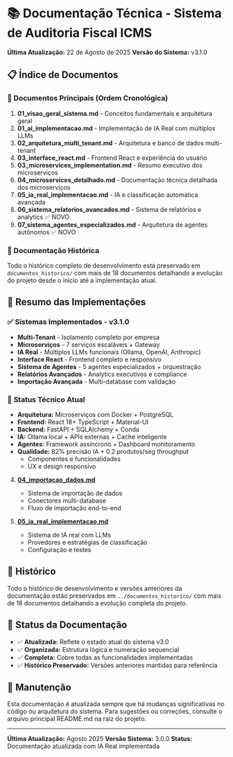 # 📚 Documentação Técnica - Sistema de Auditoria Fiscal ICMS

**Última Atualização:** 22 de Agosto de 2025
**Versão do Sistema:** v3.1.0

## 📋 Índice de Documentos

### **📖 Documentos Principais (Ordem Cronológica)**

1. **01_visao_geral_sistema.md** - Conceitos fundamentais e arquitetura geral
2. **01_ai_implementacao.md** - Implementação de IA Real com múltiplos LLMs
3. **02_arquitetura_multi_tenant.md** - Arquitetura e banco de dados multi-tenant
4. **03_interface_react.md** - Frontend React e experiência do usuário
5. **03_microservices_implementation.md** - Resumo executivo dos microserviços
6. **04_microservices_detalhado.md** - Documentação técnica detalhada dos microserviços
7. **05_ia_real_implementacao.md** - IA e classificação automática avançada
8. **06_sistema_relatorios_avancados.md** - Sistema de relatórios e analytics ✅ NOVO
9. **07_sistema_agentes_especializados.md** - Arquitetura de agentes autônomos ✅ NOVO

### **📁 Documentação Histórica**
Todo o histórico completo de desenvolvimento está preservado em `documentos_historico/` com mais de 18 documentos detalhando a evolução do projeto desde o início até a implementação atual.

## 🎯 Resumo das Implementações

### ✅ **Sistemas Implementados - v3.1.0**
- **Multi-Tenant** - Isolamento completo por empresa
- **Microserviços** - 7 serviços escaláveis + Gateway
- **IA Real** - Múltiplos LLMs funcionais (Ollama, OpenAI, Anthropic)
- **Interface React** - Frontend completo e responsivo
- **Sistema de Agentes** - 5 agentes especializados + orquestração
- **Relatórios Avançados** - Analytics executivos e compliance
- **Importação Avançada** - Multi-database com validação

### 🔧 **Status Técnico Atual**
- **Arquitetura:** Microserviços com Docker + PostgreSQL
- **Frontend:** React 18+ TypeScript + Material-UI
- **Backend:** FastAPI + SQLAlchemy + Conda
- **IA:** Ollama local + APIs externas + Cache inteligente
- **Agentes:** Framework assíncrono + Dashboard monitoramento
- **Qualidade:** 82% precisão IA + 0.2 produtos/seg throughput
   - Componentes e funcionalidades
   - UX e design responsivo

4. **[04_importacao_dados.md](04_importacao_dados.md)**
   - Sistema de importação de dados
   - Conectores multi-database
   - Fluxo de importação end-to-end

5. **[05_ia_real_implementacao.md](05_ia_real_implementacao.md)**
   - Sistema de IA real com LLMs
   - Provedores e estratégias de classificação
   - Configuração e testes

## 📁 Histórico

Todo o histórico de desenvolvimento e versões anteriores da documentação estão preservados em `../documentos_historico/` com mais de 18 documentos detalhando a evolução completa do projeto.

## 🎯 Status da Documentação

- ✅ **Atualizada:** Reflete o estado atual do sistema v3.0
- ✅ **Organizada:** Estrutura lógica e numeração sequencial
- ✅ **Completa:** Cobre todas as funcionalidades implementadas
- ✅ **Histórico Preservado:** Versões anteriores mantidas para referência

## 🔄 Manutenção

Esta documentação é atualizada sempre que há mudanças significativas no código ou arquitetura do sistema. Para sugestões ou correções, consulte o arquivo principal README.md na raiz do projeto.

---

**Última Atualização:** Agosto 2025
**Versão Sistema:** 3.0.0
**Status:** Documentação atualizada com IA Real implementada
